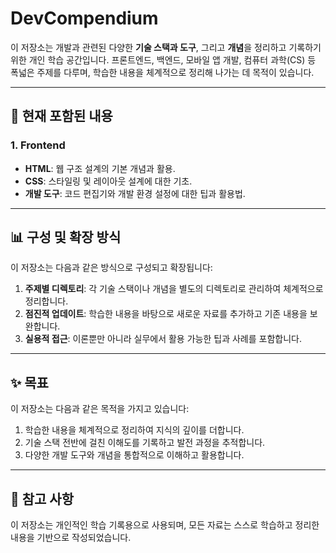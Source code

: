 # DevCompendium

이 저장소는 개발과 관련된 다양한 **기술 스택과 도구**, 그리고 **개념**을 정리하고 기록하기 위한 개인 학습 공간입니다. 프론트엔드, 백엔드, 모바일 앱 개발, 컴퓨터 과학(CS) 등 폭넓은 주제를 다루며, 학습한 내용을 체계적으로 정리해 나가는 데 목적이 있습니다.

---

## 📂 현재 포함된 내용

### 1. **Frontend**
- **HTML**: 웹 구조 설계의 기본 개념과 활용.
- **CSS**: 스타일링 및 레이아웃 설계에 대한 기초.
- **개발 도구**: 코드 편집기와 개발 환경 설정에 대한 팁과 활용법.

---

## 📊 구성 및 확장 방식

이 저장소는 다음과 같은 방식으로 구성되고 확장됩니다:
1. **주제별 디렉토리**: 각 기술 스택이나 개념을 별도의 디렉토리로 관리하여 체계적으로 정리합니다.
2. **점진적 업데이트**: 학습한 내용을 바탕으로 새로운 자료를 추가하고 기존 내용을 보완합니다.
3. **실용적 접근**: 이론뿐만 아니라 실무에서 활용 가능한 팁과 사례를 포함합니다.

---

## ✨ 목표

이 저장소는 다음과 같은 목적을 가지고 있습니다:
1. 학습한 내용을 체계적으로 정리하여 지식의 깊이를 더합니다.
2. 기술 스택 전반에 걸친 이해도를 기록하고 발전 과정을 추적합니다.
3. 다양한 개발 도구와 개념을 통합적으로 이해하고 활용합니다.

---

## 📜 참고 사항

이 저장소는 개인적인 학습 기록용으로 사용되며, 모든 자료는 스스로 학습하고 정리한 내용을 기반으로 작성되었습니다.
